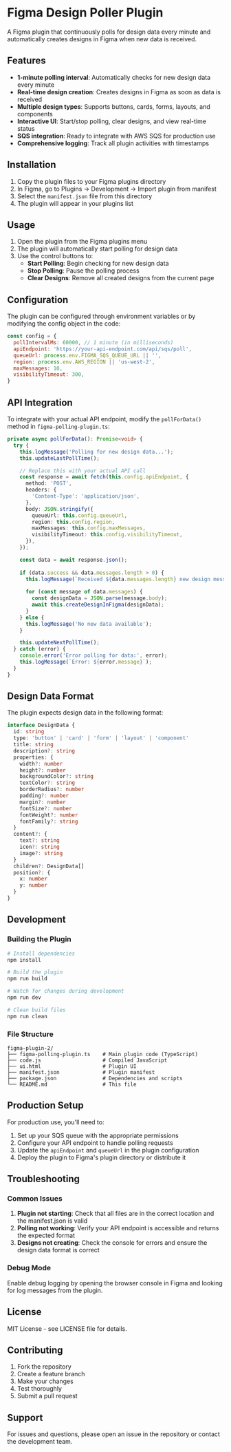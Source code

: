 # Figma Design Poller Plugin

A Figma plugin that continuously polls for design data every minute and automatically creates designs in Figma when new data is received.

## Features

- **1-minute polling interval**: Automatically checks for new design data every minute
- **Real-time design creation**: Creates designs in Figma as soon as data is received
- **Multiple design types**: Supports buttons, cards, forms, layouts, and components
- **Interactive UI**: Start/stop polling, clear designs, and view real-time status
- **SQS integration**: Ready to integrate with AWS SQS for production use
- **Comprehensive logging**: Track all plugin activities with timestamps

## Installation

1. Copy the plugin files to your Figma plugins directory
2. In Figma, go to Plugins → Development → Import plugin from manifest
3. Select the `manifest.json` file from this directory
4. The plugin will appear in your plugins list

## Usage

1. Open the plugin from the Figma plugins menu
2. The plugin will automatically start polling for design data
3. Use the control buttons to:
   - **Start Polling**: Begin checking for new design data
   - **Stop Polling**: Pause the polling process
   - **Clear Designs**: Remove all created designs from the current page

## Configuration

The plugin can be configured through environment variables or by modifying the config object in the code:

```javascript
const config = {
  pollIntervalMs: 60000, // 1 minute (in milliseconds)
  apiEndpoint: 'https://your-api-endpoint.com/api/sqs/poll',
  queueUrl: process.env.FIGMA_SQS_QUEUE_URL || '',
  region: process.env.AWS_REGION || 'us-west-2',
  maxMessages: 10,
  visibilityTimeout: 300,
}
```

## API Integration

To integrate with your actual API endpoint, modify the `pollForData()` method in `figma-polling-plugin.ts`:

```typescript
private async pollForData(): Promise<void> {
  try {
    this.logMessage('Polling for new design data...');
    this.updateLastPollTime();

    // Replace this with your actual API call
    const response = await fetch(this.config.apiEndpoint, {
      method: 'POST',
      headers: {
        'Content-Type': 'application/json',
      },
      body: JSON.stringify({
        queueUrl: this.config.queueUrl,
        region: this.config.region,
        maxMessages: this.config.maxMessages,
        visibilityTimeout: this.config.visibilityTimeout,
      }),
    });

    const data = await response.json();
    
    if (data.success && data.messages.length > 0) {
      this.logMessage(`Received ${data.messages.length} new design messages`);
      
      for (const message of data.messages) {
        const designData = JSON.parse(message.body);
        await this.createDesignInFigma(designData);
      }
    } else {
      this.logMessage('No new data available');
    }

    this.updateNextPollTime();
  } catch (error) {
    console.error('Error polling for data:', error);
    this.logMessage(`Error: ${error.message}`);
  }
}
```

## Design Data Format

The plugin expects design data in the following format:

```typescript
interface DesignData {
  id: string
  type: 'button' | 'card' | 'form' | 'layout' | 'component'
  title: string
  description?: string
  properties: {
    width?: number
    height?: number
    backgroundColor?: string
    textColor?: string
    borderRadius?: number
    padding?: number
    margin?: number
    fontSize?: number
    fontWeight?: number
    fontFamily?: string
  }
  content?: {
    text?: string
    icon?: string
    image?: string
  }
  children?: DesignData[]
  position?: {
    x: number
    y: number
  }
}
```

## Development

### Building the Plugin

```bash
# Install dependencies
npm install

# Build the plugin
npm run build

# Watch for changes during development
npm run dev

# Clean build files
npm run clean
```

### File Structure

```
figma-plugin-2/
├── figma-polling-plugin.ts    # Main plugin code (TypeScript)
├── code.js                    # Compiled JavaScript
├── ui.html                    # Plugin UI
├── manifest.json              # Plugin manifest
├── package.json               # Dependencies and scripts
└── README.md                  # This file
```

## Production Setup

For production use, you'll need to:

1. Set up your SQS queue with the appropriate permissions
2. Configure your API endpoint to handle polling requests
3. Update the `apiEndpoint` and `queueUrl` in the plugin configuration
4. Deploy the plugin to Figma's plugin directory or distribute it

## Troubleshooting

### Common Issues

1. **Plugin not starting**: Check that all files are in the correct location and the manifest.json is valid
2. **Polling not working**: Verify your API endpoint is accessible and returns the expected format
3. **Designs not creating**: Check the console for errors and ensure the design data format is correct

### Debug Mode

Enable debug logging by opening the browser console in Figma and looking for log messages from the plugin.

## License

MIT License - see LICENSE file for details.

## Contributing

1. Fork the repository
2. Create a feature branch
3. Make your changes
4. Test thoroughly
5. Submit a pull request

## Support

For issues and questions, please open an issue in the repository or contact the development team.
